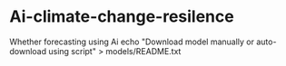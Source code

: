 # Ai-climate-change-resilence
Whether forecasting using Ai
echo "Download model manually or auto-download using script" > models/README.txt
